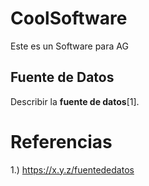 # CoolSoftware
Este es un Software para AG 

## Fuente de Datos
Describir la **fuente de datos**[1].


# Referencias
1.) https://x.y.z/fuentededatos
